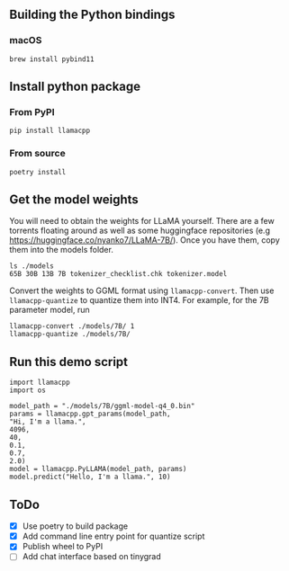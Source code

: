## Building the Python bindings

### macOS

`brew install pybind11`

## Install python package

### From PyPI

```
pip install llamacpp
```

### From source

```
poetry install
```

## Get the model weights

You will need to obtain the weights for LLaMA yourself. There are a few torrents floating around as well as some huggingface repositories (e.g https://huggingface.co/nyanko7/LLaMA-7B/). Once you have them, copy them into the models folder.

```
ls ./models
65B 30B 13B 7B tokenizer_checklist.chk tokenizer.model
```

Convert the weights to GGML format using `llamacpp-convert`. Then use `llamacpp-quantize` to quantize them into INT4. For example, for the 7B parameter model, run

```
llamacpp-convert ./models/7B/ 1
llamacpp-quantize ./models/7B/
```

## Run this demo script

```
import llamacpp
import os

model_path = "./models/7B/ggml-model-q4_0.bin"
params = llamacpp.gpt_params(model_path,
"Hi, I'm a llama.",
4096,
40,
0.1,
0.7,
2.0)
model = llamacpp.PyLLAMA(model_path, params)
model.predict("Hello, I'm a llama.", 10)
```

## ToDo

- [x] Use poetry to build package
- [x] Add command line entry point for quantize script
- [x] Publish wheel to PyPI
- [ ] Add chat interface based on tinygrad
